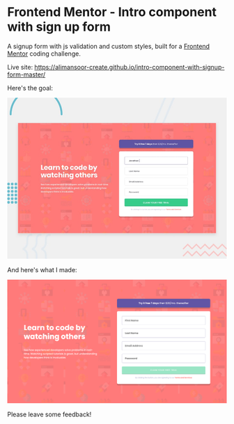 # Frontend Mentor - Intro component with sign up form

A signup form with js validation and custom styles, built for a [Frontend Mentor](https://www.frontendmentor.io) coding challenge.

Live site: https://alimansoor-create.github.io/intro-component-with-signup-form-master/

Here's the goal:

![Design preview for the Intro component with sign up form coding challenge](./design/desktop-preview.jpg)

And here's what I made:

![Outcome of the Intro component with sign up form coding challenge](./images/screenshot.png)

Please leave some feedback!
